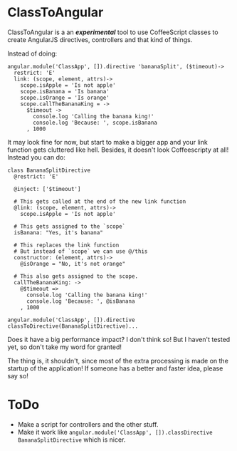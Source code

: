 ClassToAngular
==============

ClassToAngular is a an ***experimental*** tool to use CoffeeScript classes to create AngularJS directives, controllers and that kind of things.

Instead of doing:

```
angular.module('ClassApp', []).directive 'bananaSplit', ($timeout)->
  restrict: 'E'
  link: (scope, element, attrs)->
    scope.isApple = 'Is not apple'
    scope.isBanana = 'Is banana'
    scope.isOrange = 'Is orange'
    scope.callTheBananaKing = ->
      $timeout ->
        console.log 'Calling the banana king!'
        console.log 'Because: ', scope.isBanana
      , 1000

```

It may look fine for now, but start to make a bigger app and your link function gets cluttered like hell.
Besides, it doesn't look Coffeescripty at all!
Instead you can do:

```
class BananaSplitDirective
  @restrict: 'E'
  
  @inject: ['$timeout']
  
  # This gets called at the end of the new link function
  @link: (scope, element, attrs)->
    scope.isApple = 'Is not apple'
    
  # This gets assigned to the `scope`
  isBanana: "Yes, it's banana"

  # This replaces the link function
  # But instead of `scope` we can use @/this
  constructor: (element, attrs)->
    @isOrange = "No, it's not orange"
    
  # This also gets assigned to the scope.
  callTheBananaKing: ->
    @$timeout =>
      console.log 'Calling the banana king!'
      console.log 'Because: ', @isBanana
    , 1000

angular.module('ClassApp', []).directive classToDirective(BananaSplitDirective)...
```

Does it have a big performance impact? I don't think so! But I haven't tested yet, so don't take my word for granted!

The thing is, it shouldn't, since most of the extra processing is made on the startup of the application! If someone has a better and faster idea, please say so!


ToDo
===============
- Make a script for controllers and the other stuff.
- Make it work like `angular.module('ClassApp', []).classDirective BananaSplitDirective` which is nicer. 